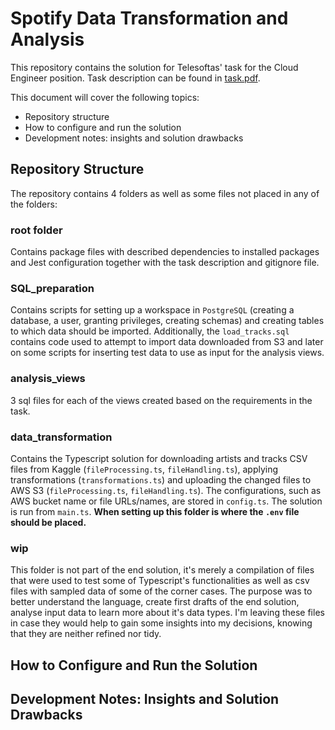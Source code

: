 # Spotify Data Transformation and Analysis
This repository contains the solution for Telesoftas' task for the Cloud Engineer position.
Task description can be found in [task.pdf](task.pdf).

This document will cover the following topics:
- Repository structure
- How to configure and run the solution
- Development notes: insights and solution drawbacks

## Repository Structure
The repository contains 4 folders as well as some files not placed in any of the folders:
### root folder
Contains package files with described dependencies to installed packages and Jest configuration together with the task description and gitignore file.
### SQL_preparation
Contains scripts for setting up a workspace in `PostgreSQL` (creating a database, a user, granting privileges, creating schemas) and creating tables to which data should be imported. Additionally, the `load_tracks.sql` contains code used to attempt to import data downloaded from S3 and later on some scripts for inserting test data to use as input for the analysis views.
### analysis_views
3 sql files for each of the views created based on the requirements in the task.
### data_transformation
Contains the Typescript solution for downloading artists and tracks CSV files from Kaggle (`fileProcessing.ts`, `fileHandling.ts`), applying transformations (`transformations.ts`) and uploading the changed files to AWS S3 (`fileProcessing.ts`, `fileHandling.ts`). The configurations, such as AWS bucket name or file URLs/names, are stored in `config.ts`. The solution is run from `main.ts`.
**When setting up this folder is where the `.env` file should be placed.**
### wip
This folder is not part of the end solution, it's merely a compilation of files that were used to test some of Typescript's functionalities as well as csv files with sampled data of some of the corner cases. The purpose was to better understand the language, create first drafts of the end solution, analyse input data to learn more about it's data types. I'm leaving these files in case they would help to gain some insights into my decisions, knowing that they are neither refined nor tidy.
## How to Configure and Run the Solution
## Development Notes: Insights and Solution Drawbacks
